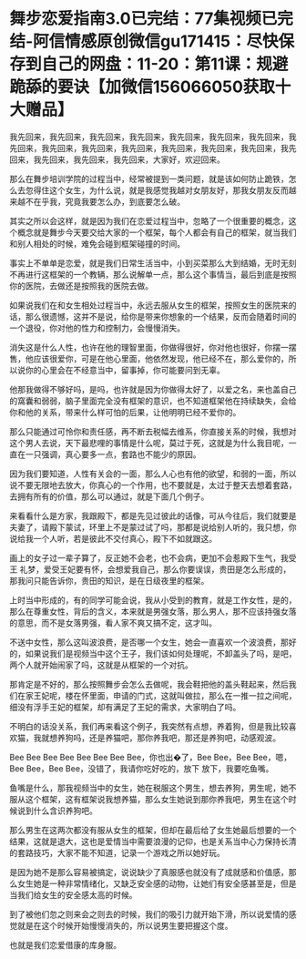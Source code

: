 # 舞步恋爱指南3.0已完结：77集视频已完结-阿信情感原创微信gu171415：尽快保存到自己的网盘：11-20：第11课：规避跪舔的要诀【加微信156066050获取十大赠品】

我先回来，我先回来，我先回来，我先回来，我先回来，我先回来，我先回来，我先回来，我先回来，我先回来，我先回来，我先回来，我先回来，我先回来，我先回来，我先回来，我先回来，我先回来，大家好，欢迎回来。

那么在舞步培训学院的过程当中，经常被提到一类问题，就是该如何防止跪铁，怎么去忽得住这个女生，为什么说，就是我感觉我越对女朋友好，那我女朋友反而越来越不在乎我，究竟我要怎么办，到底要怎么破。

其实之所以会这样，就是因为我们在恋爱过程当中，忽略了一个很重要的概念，这个概念就是舞步今天要交给大家的一个框架，每个人都会有自己的框架，就当我们和别人相处的时候，难免会碰到框架碰撞的时间。

事实上不单单是恋爱，就是我们日常生活当中，小到买菜那么大到结婚，无时无刻不再进行这框架的一个教辆，那么说解单一点，那么这个事情当，最后到底是按照你的医院，去做还是按照我的医院去做。

如果说我们在和女生相处过程当中，永远去服从女生的框架，按照女生的医院来的话，那么很遗憾，这并不是说，给你是带来你想象的一个结果，反而会随着时间的一个退役，你对他的性力和控制力，会慢慢消失。

消失这是什么人性，也许在他的理智里面，你做得很好，你对他也很好，你摆一摆售，他应该很爱你，可是在他心里面，他依然发现，他已经不在，那么爱你的，所以说你的心里会在不经意当中，留事掉，你可能要问到无辜。

他那我做得不够好吗，是吗，也许就是因为你做得太好了，以爱之名，来也盖自己的窩囊和弱弱，脑子里面完全没有框架的意识，也不知道框架他在持续缺失，会给你和他的关系，带来什么样可怕的后果，让他明明已经不爱你的。

那么只能通过可怜你和责任感，再不断去税幅去维系，你直接关系的时候，我想对这个男人去说，天下最悲哩的事情是什么呢，莫过于死，这就是为什么我目呢，一直在一只强调，真心要多一点，套路也不能少的原因。

因为我们要知道，人性有关会的一面，那么人心也有他的欲望，和弱的一面，所以说不要无限地去放大，你真心的一个作用，也不要就是，太过于整天去想着套路，去拥有所有的价值，那么可以通过，就是下面几个例子。

来看看什么是方家，我跟殿下，都是先见过彼此的话像，可从今往后，我们就要是夫妻了，请殿下蒙试，环里上不是蒙过试了吗，那都是说给别人听的，我只想，你说给我一个人听，若是彼此不交付真心，殿下不如就跟这。

画上的女子过一辈子算了，反正她不会老，也不会病，更加不会惹殿下生气，我受王 礼梦，爱受王妃要有怀，会想爱我自己，那么你要误误，贵田是怎么形成的，那我问只能告诉你，贵田的知识，是在日级夜里的框架。

上时当中形成的，有的同学可能会说，我从小受到的教育，就是工作女性，是的，那么在尊重女性，背后的含义，本来就是男强女落，那么男人，那不应该持强女落的意思，而不是女落男强，看人家不爽又搞不定，这才叫。

不送中女性，那么这叫波浪费，是否哪一个女生，她会一直喜欢一个波浪费，那好的，如果说我们是视频当中这个王子，我们该如何处理呢，不卸盖头了吗，是吧，两个人就开始闹家了吗，这就是从框架的一个对抗。

那肯定是不好的，那么按照舞步会怎么去做呢，我会鞋把他的盖头鞋起来，然后我们在家王妃呢，楼在怀里面，申请的门式，这就叫做拉，那么在一推一拉之间呢，细没有浮手王妃的框架，却有满足了王妃的需求，大家明白了吗。

不明白的话没关系，我们再来看这个例子，我突然有点想，养着狗，但是我比较喜欢猫，我就想养狗吗，还是养猫吧，那你养我吧，那还是养狗吧，动感观波。

Bee Bee Bee Bee Bee Bee Bee Bee，你也出�了，Bee Bee，Bee Bee，嗯，Bee Bee，Bee Bee，没错了，我请你吃好吃的，放下 放下，我要吃鱼嘴。

鱼嘴是什么，那我视频当中的女生，她在税服这个男生，想去养狗，男生呢，她不服从这个框架，这有框架说我想养猫，那么女生她说到那你养我吧，男生在这个时候说到什么含识养狗吧。

那么男生在这两次都没有服从女生的框架，但却在最后给了女生她最后想要的一个结果，这就是退大，这也是爱情当中需要浪漫的记仰，也是关系当中心力保持长清的套路技巧，大家不能不知道，记录一个游戏之所以她好玩。

是因为她不是那么容易被搞定，说说缺少了真服感也就没有了成就感和价值感，那么女生她是一种非常情绪化，又缺乏安全感的动物，让她们有安全感甚至是，但是当我们给女生的安全感太高的时候。

到了被他们忽之则来会之则去的时候，我们的吸引力就开始下滑，所以说爱情的感觉就是在这个时候开始慢慢消失的，所以说男生要把握这个度。

也就是我们恋爱借康的库身服。